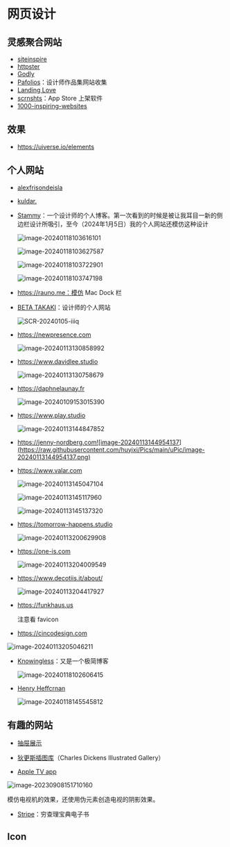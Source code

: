# 网页设计

## 灵感聚合网站

- [siteinspire](https://www.siteinspire.com)
- [httpster](https://httpster.net)
- [Godly](https://godly.website)
- [Pafolios](https://pafolios.com/)：设计师作品集网站收集
- [Landing Love](https://www.landing.love/)
- [scrnshts](https://scrnshts.club)：App Store 上架软件
- [1000-inspiring-websites](https://supercreative.design/1000-inspiring-websites)

## 效果

- https://uiverse.io/elements

## 个人网站

- [alexfrisondeisla](https://www.alexfrisondeisla.com)

- [kuldar.](https://kuldar.com/)

- [Stammy](https://paulstamatiou.com)：一个设计师的个人博客。第一次看到的时候是被让我耳目一新的侧边栏设计所吸引，至今（2024年1月5日）我的个人网站还模仿这种设计

  ![image-20240118103616101](https://raw.githubusercontent.com/huyixi/Pics/main/uPic/image-20240118103616101.png)

  ![image-20240118103627587](https://raw.githubusercontent.com/huyixi/Pics/main/uPic/image-20240118103627587.png)

  ![image-20240118103722901](https://raw.githubusercontent.com/huyixi/Pics/main/uPic/image-20240118103722901.png)

  ![image-20240118103747198](https://raw.githubusercontent.com/huyixi/Pics/main/uPic/image-20240118103747198.png)

- https://rauno.me：模仿 Mac Dock 栏

- [BETA TAKAKI](https://betatakaki.com)：设计师的个人网站

  ![SCR-20240105-iiiq](https://raw.githubusercontent.com/huyixi/Pics/main/uPic/SCR-20240105-iiiq.jpeg)

- https://newpresence.com

  ![image-20240113130858992](https://raw.githubusercontent.com/huyixi/Pics/main/uPic/image-20240113130858992.png)

- https://www.davidlee.studio

  ![image-20240113130758679](https://raw.githubusercontent.com/huyixi/Pics/main/uPic/image-20240113130758679.png)

- https://daphnelaunay.fr

  ![image-20240109153015390](https://raw.githubusercontent.com/huyixi/Pics/main/uPic/image-20240109153015390.png)
  
- https://www.play.studio

  ![image-20240113144847852](https://raw.githubusercontent.com/huyixi/Pics/main/uPic/image-20240113144847852.png)

- https://jenny-nordberg.com![image-20240113144954137](https://raw.githubusercontent.com/huyixi/Pics/main/uPic/image-20240113144954137.png)

- https://www.valar.com

  ![image-20240113145047104](https://raw.githubusercontent.com/huyixi/Pics/main/uPic/image-20240113145047104.png)

  ![image-20240113145117960](https://raw.githubusercontent.com/huyixi/Pics/main/uPic/image-20240113145117960.png)

  ![image-20240113145137320](https://raw.githubusercontent.com/huyixi/Pics/main/uPic/image-20240113145137320.png)
  
- https://tomorrow-happens.studio

  ![image-20240113200629908](https://raw.githubusercontent.com/huyixi/Pics/main/uPic/image-20240113200629908.png)

- https://one-is.com

  ![image-20240113204009549](https://raw.githubusercontent.com/huyixi/Pics/main/uPic/image-20240113204009549.png)

- https://www.decotiis.it/about/

  ![image-20240113204417927](https://raw.githubusercontent.com/huyixi/Pics/main/uPic/image-20240113204417927.png)
  
- https://funkhaus.us

  注意看 favicon
  
- https://cincodesign.com

![image-20240113205046211](https://raw.githubusercontent.com/huyixi/Pics/main/uPic/image-20240113205046211.png)

- [Knowingless](https://knowingless.com/)：又是一个极简博客

  ![image-20240118102606415](https://raw.githubusercontent.com/huyixi/Pics/main/uPic/image-20240118102606415.png)
  
- [Henry Heffcrnan]([henryheffernan.com](https://t.co/nZ13C3qhCf))

  ![image-20240118145545812](/Users/huyixi/Library/Application%20Support/typora-user-images/image-20240118145545812.png)


## 有趣的网站

- [抽屉展示](https://godly.website/website/780-clou-architects)

- [狄更斯插图库](https://www.charlesdickensillustration.org/)（Charles Dickens Illustrated Gallery）

- [Apple TV app](https://www.apple.com/apple-tv-app/)

![image-20230908151710160](https://raw.githubusercontent.com/huyixi/Pics/main/uPic/image-20230908151710160.png)

模仿电视机的效果，还使用伪元素创造电视的阴影效果。

- [Stripe](https://www.stripe.press/poor-charlies-almanack/)：穷查理宝典电子书

## Icon

